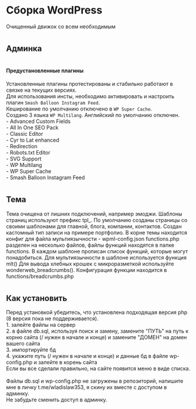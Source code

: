 # Сборка WordPress
Очищенный движок со всем необходимым

# <h2>Админка</h2>

# <h4>Предустановленные плагины</h4>
Установленные плагины протестированы и стабильно работают в связке на текущих версиях.
<br>Для использования инсты, необходимо активировать и настроить плагин <code>Smash Balloon Instagram Feed</code>.
<br>Кеширование по умолчанию отключено в <code>WP Super Cache</code>.
<br>Создано 3 языка <code>WP Multilang</code>. Английский по умолчанию отключен.
<br> - Advanced Custom Fields
<br> - All In One SEO Pack
<br> - Classic Editor
<br> - Cyr to Lat enhanced
<br> - Redirection
<br> - Robots.txt Editor
<br> - SVG Support
<br> - WP Multilang
<br> - WP Super Cache
<br> - Smash Balloon Instagram Feed

# <h2>Тема</h2>
Тема очищена от лишних подключений, например эмоджи.
Шаблоны страниц используют префикс tpl_. По умолчанию созданы страницы со своими шаблонами для главной, блога, компании, контактов.
Создан кастомный тип записи на примере портфолио.
В корне темы находится конфиг для файла мультиязычности - wpml-config.json
functions.php разделен на несколько файлов, файлы функций находятся в папке functions.
В каждом шаблоне прописан список функций, которые могут понадобиться.
Для мультиязычности в шаблоне используется функция mlt()
Для вывода хлебных крошек с микроразметкой используйте wonderweb_breadcrumbs(). Конфигурация функции находится в functions/breadcrumbs.php


# <h2>Как установить</h2>
Перед установкой убедитесь, что установлена подходящая версия php (8 версия пока не поддерживается).
<br> 1. залейте файлы на сервер
<br> 2. в файле db.sql, используя поиск и замену, замените "ПУТЬ" на путь к корню сайта (/ нужен в начале и конце) и замените "ДОМЕН" на домен вашего сайта
<br> 3. импортируйте бд
<br> 4. укажите путь (/ нужен в начале и конце) и данные бд в файле wp-config.php и залейте в корень сайта
<br> Если вы все сделали правильно, на сайте появится меню в виде списка.
<br> 
<br> Файлы db.sql и wp-config.php не загружены в репозиторий, напишите мне в личку t.me/wladislaw353, я скину их вместе с доступом в админку.
<br> Не забудьте сменить доступ в админку.
